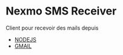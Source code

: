 # Nexmo SMS Receiver
Client pour recevoir des mails depuis

- [NODEJS](https://nodejs.org/en/)
- [GMAIL](https://mail.google.com/mail/u/0/)